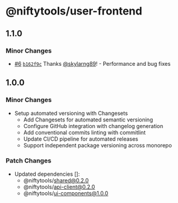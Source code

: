 # @niftytools/user-frontend

## 1.1.0

### Minor Changes

- [#6](https://github.com/skylarng89/nifty-tools/pull/6) [`b162f9c`](https://github.com/skylarng89/nifty-tools/commit/b162f9c9cc159ffa69eddc493585d3f9efedefb3) Thanks [@skylarng89](https://github.com/skylarng89)! - Performance and bug fixes

## 1.0.0

### Minor Changes

- Setup automated versioning with Changesets
  - Add Changesets for automated semantic versioning
  - Configure GitHub integration with changelog generation
  - Add conventional commits linting with commitlint
  - Update CI/CD pipeline for automated releases
  - Support independent package versioning across monorepo

### Patch Changes

- Updated dependencies []:
  - @niftytools/shared@0.2.0
  - @niftytools/api-client@0.2.0
  - @niftytools/ui-components@1.0.0

